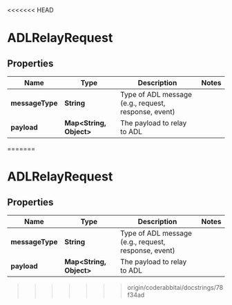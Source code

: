 <<<<<<< HEAD
# ADLRelayRequest

## Properties

| Name            | Type                          | Description                                          | Notes |
|-----------------|-------------------------------|------------------------------------------------------|-------|
| **messageType** | **String**                    | Type of ADL message (e.g., request, response, event) |       |
| **payload**     | **Map&lt;String, Object&gt;** | The payload to relay to ADL                          |       |
=======


# ADLRelayRequest


## Properties

| Name | Type | Description | Notes |
|------------ | ------------- | ------------- | -------------|
|**messageType** | **String** | Type of ADL message (e.g., request, response, event) |  |
|**payload** | **Map&lt;String, Object&gt;** | The payload to relay to ADL |  |
>>>>>>> origin/coderabbitai/docstrings/78f34ad



